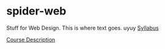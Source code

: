# spider-web
Stuff for Web Design.
This is where text goes.
uyuy
[Syllabus](https://rendomel000.github.io/Spider-Web/Syllabus)

[Course Description](https://rendomel000.github.io/Spider-Web/Course-Description)
